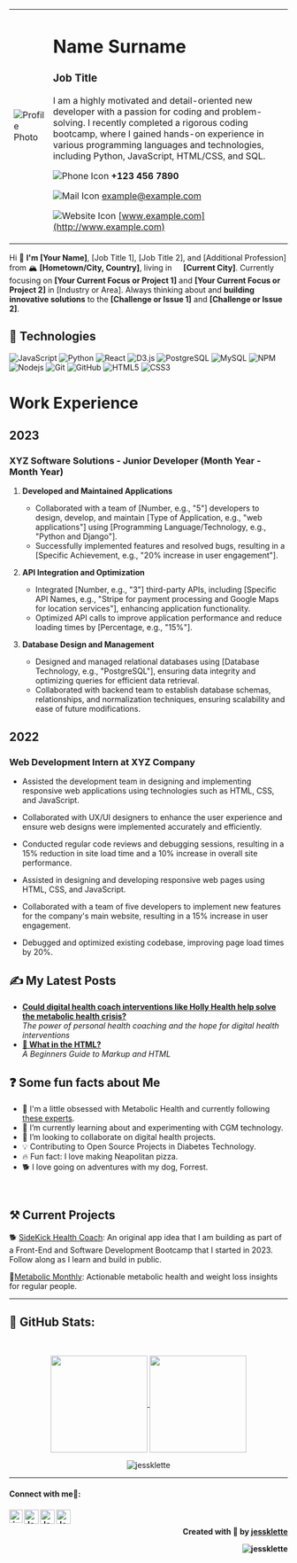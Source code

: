 <table>
<tr>
<td>

![Profile Photo](https://blueprintway.com/wp-content/uploads/2020/09/Vanetta-Morrison-Profile-square-image.jpeg)

</td>
<td>

# Name Surname
### Job Title
I am a highly motivated and detail-oriented new developer with a passion for coding and problem-solving. I recently completed a rigorous coding bootcamp, where I gained hands-on experience in various programming languages and technologies, including Python, JavaScript, HTML/CSS, and SQL.

![Phone Icon](https://img.icons8.com/ios-filled/20/000000/phone.png)   **+123 456 7890**

![Mail Icon](https://img.icons8.com/ios-glyphs/20/000000/new-post.png)   [example@example.com](mailto:example@example.com)

![Website Icon](https://img.icons8.com/external-anggara-basic-outline-anggara-putra/20/000000/external-website-ui-basic-anggara-basic-outline-anggara-putra.png)   [www.example.com](http://www.example.com)

</td>
</tr>
</table>


<p>Hi 👋 <b>I'm [Your Name]</b>, [Job Title 1], [Job Title 2], and [Additional Profession] from 🏔️ <b>[Hometown/City, Country]</b>, living in <img src="[Link to Icon/Image]" width="13"/> <b>[Current City]</b>. Currently focusing on <b>[Your Current Focus or Project 1]</b> and <b>[Your Current Focus or Project 2]</b> in [Industry or Area]. Always thinking about and <b>building innovative solutions</b> to the <b>[Challenge or Issue 1]</b> and <b>[Challenge or Issue 2]</b>.</p>


## 👾 Technologies

![JavaScript](https://img.shields.io/badge/-JavaScript-black?style=flat-circle&logo=javascript)
![Python](https://img.shields.io/badge/-Python-black?style=flat-circle&logo=Python)
![React](https://img.shields.io/badge/-React-black?style=flat-circle&logo=react)
![D3.js](https://img.shields.io/badge/-D3.js-black?style=flat-circle&logo=d3.js)
![PostgreSQL](https://img.shields.io/badge/-PostgreSQL-black?style=flat-circle&logo=postgresql)
![MySQL](https://img.shields.io/badge/-MySQL-black?style=flat-circle&logo=mysql)
![NPM](https://img.shields.io/badge/-NPM-black?style=flat-circle&logo=npm)
![Nodejs](https://img.shields.io/badge/-Nodejs-black?style=flat-circle&logo=Node.js)
![Git](https://img.shields.io/badge/-Git-black?style=flat-circle&logo=git)
![GitHub](https://img.shields.io/badge/-GitHub-181717?style=flat-circle&logo=github)
![HTML5](https://img.shields.io/badge/-HTML5-black?style=flat-circle&logo=html5&logoColor=white)
![CSS3](https://img.shields.io/badge/-CSS3-black?style=flat-circle&logo=css3)


# Work Experience 
## 2023
### XYZ Software Solutions - Junior Developer (Month Year - Month Year)

1. **Developed and Maintained Applications**  
   - Collaborated with a team of [Number, e.g., "5"] developers to design, develop, and maintain [Type of Application, e.g., "web applications"] using [Programming Language/Technology, e.g., "Python and Django"].
   - Successfully implemented features and resolved bugs, resulting in a [Specific Achievement, e.g., "20% increase in user engagement"].

2. **API Integration and Optimization**  
   - Integrated [Number, e.g., "3"] third-party APIs, including [Specific API Names, e.g., "Stripe for payment processing and Google Maps for location services"], enhancing application functionality.
   - Optimized API calls to improve application performance and reduce loading times by [Percentage, e.g., "15%"].

3. **Database Design and Management**  
   - Designed and managed relational databases using [Database Technology, e.g., "PostgreSQL"], ensuring data integrity and optimizing queries for efficient data retrieval.
   - Collaborated with backend team to establish database schemas, relationships, and normalization techniques, ensuring scalability and ease of future modifications.

## 2022
### Web Development Intern at XYZ Company

- Assisted the development team in designing and implementing responsive web applications using technologies such as HTML, CSS, and JavaScript.
- Collaborated with UX/UI designers to enhance the user experience and ensure web designs were implemented accurately and efficiently.
- Conducted regular code reviews and debugging sessions, resulting in a 15% reduction in site load time and a 10% increase in overall site performance.  

- Assisted in designing and developing responsive web pages using HTML, CSS, and JavaScript.
- Collaborated with a team of five developers to implement new features for the company's main website, resulting in a 15% increase in user engagement.
- Debugged and optimized existing codebase, improving page load times by 20%.

## ✍️ My Latest Posts
<ul>
  <li><a href="https://www.metabolicmonthly.com/could-digital-health-interventions-like-holly-health-help-solve-the-metabolic-crisis/"><b>Could digital health coach interventions like Holly Health help solve the metabolic health crisis?</b></a><br/><i>The power of personal health coaching and the hope for digital health interventions</i></li>
  <li><a href="https://jesscancode.hashnode.dev/what-in-the-html-a-beginners-guide-to-markup-and-html"><b>🔧 What in the HTML?</b></a><br/><i>A Beginners Guide to Markup and HTML</i></li>
</ul>

## ❓ Some fun facts about Me

- 🧞 I'm a little obsessed with Metabolic Health and currently following [these experts](https://www.metabolicmonthly.com/the-metabolic-health-experts/).
- 🔭 I’m currently learning about and experimenting with CGM technology.
- 👯 I’m looking to collaborate on digital health projects.
- 💡 Contributing to Open Source Projects in Diabetes Technology.
- 🔥 Fun fact: I love making Neapolitan pizza.
- 🐕 I love going on adventures with my dog, Forrest.
<br>

## ⚒️ Current Projects
🐕 [SideKick Health Coach](https://www.figma.com/file/7Q0UoNqlK7z18XHGQQAogB/SideKick-Health-Coach): An original app idea that I am building as part of a Front-End and Software Development Bootcamp that I started in 2023. Follow along as I learn and build in public. 

🥗[Metabolic Monthly](https://www.metabolicmonthly.com/): Actionable metabolic health and weight loss insights for regular people. 

---
<h2>📔 GitHub Stats:</h2>
<br>
<p align="center">
  <a href="https://github.com/jessklette">
    <img align="center"  height="175px" src="https://github-readme-stats.vercel.app/api?username=jessklette&show_icons=true&hide_border=true&title_color=94b4a4&amp&icon_color=FFFFFF&amp&text_color=FFFFFF&amp&bg_color=000000&count_private=true&include_all_commits=true"/>
  </a>
  <a href="https://github.com/jessklette">
    <img align="center" height="175px"  src="https://github-readme-stats.vercel.app/api/top-langs/?username=jessklette&text_color=FFFFFF&bg_color=000000&title_color=94b4a4&langs_count=15&layout=compact&hide_border=true" />
  </a>
</p>
  <p align="center"><img align="center" src="https://github-readme-streak-stats.herokuapp.com/?user=jessklette&text_color=FFFFFF&bg_color=000000&title_color=94b4a4&langs_count=15&layout=compact&hide_border=true" alt="jessklette" /></p>

---

<h4> Connect with me🤝: <h4>
  </hr>
  <a href="https://www.linkedin.com/in/jessklette/">
   <img align="left" alt=" Jess Klette | Linkedin" width="24px" src="https://www.vectorlogo.zone/logos/linkedin/linkedin-icon.svg" />
  </a>
  <a href="mailto:hin@jesscancode.com">
    <img align="left" alt="Jess Klette | Gmail" width="26px" src="https://www.vectorlogo.zone/logos/gmail/gmail-icon.svg" />
  </a>
  <a href="https://twitter.com/jesscancode">
    <img align="left" alt="Jess Klette| Twitter" width="26px" src="https://www.vectorlogo.zone/logos/twitter/twitter-official.svg" />
  </a>
   <a href="https://github.com/jessklette">
    <img align="left" alt="Jess Klette| Github" width="26px" src="https://www.vectorlogo.zone/logos/github/github-tile.svg" />
  </a>
  <br>
  
<p align="right" > Created with 🖤 by <a href="https://github.com/jessklette">jessklette</a></p>
<p align="right" > <img src="https://komarev.com/ghpvc/?username=jessklette&label=Profile%20views&color=0e75b6&style=flat" alt="jessklette" /> </p>

